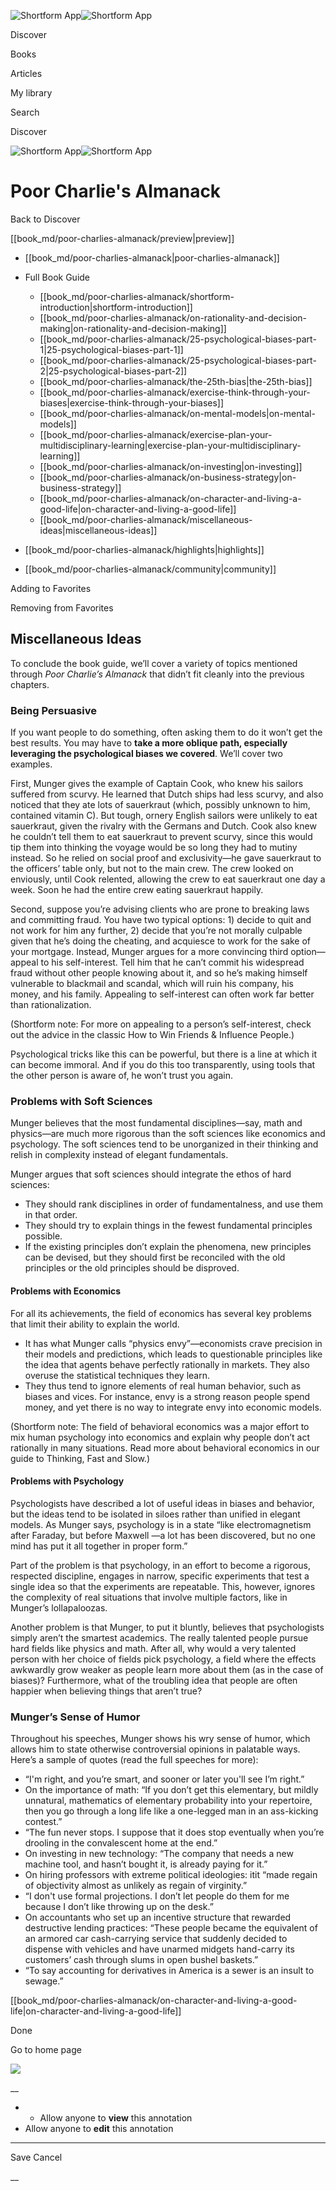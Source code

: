 ![Shortform App](/img/logo.36a2399e.svg)![Shortform App](/img/logo-dark.70c1b072.svg)

Discover

Books

Articles

My library

Search

Discover

![Shortform App](/img/logo.36a2399e.svg)![Shortform App](/img/logo-dark.70c1b072.svg)

# Poor Charlie's Almanack

Back to Discover

[[book_md/poor-charlies-almanack/preview|preview]]

  * [[book_md/poor-charlies-almanack|poor-charlies-almanack]]
  * Full Book Guide

    * [[book_md/poor-charlies-almanack/shortform-introduction|shortform-introduction]]
    * [[book_md/poor-charlies-almanack/on-rationality-and-decision-making|on-rationality-and-decision-making]]
    * [[book_md/poor-charlies-almanack/25-psychological-biases-part-1|25-psychological-biases-part-1]]
    * [[book_md/poor-charlies-almanack/25-psychological-biases-part-2|25-psychological-biases-part-2]]
    * [[book_md/poor-charlies-almanack/the-25th-bias|the-25th-bias]]
    * [[book_md/poor-charlies-almanack/exercise-think-through-your-biases|exercise-think-through-your-biases]]
    * [[book_md/poor-charlies-almanack/on-mental-models|on-mental-models]]
    * [[book_md/poor-charlies-almanack/exercise-plan-your-multidisciplinary-learning|exercise-plan-your-multidisciplinary-learning]]
    * [[book_md/poor-charlies-almanack/on-investing|on-investing]]
    * [[book_md/poor-charlies-almanack/on-business-strategy|on-business-strategy]]
    * [[book_md/poor-charlies-almanack/on-character-and-living-a-good-life|on-character-and-living-a-good-life]]
    * [[book_md/poor-charlies-almanack/miscellaneous-ideas|miscellaneous-ideas]]
  * [[book_md/poor-charlies-almanack/highlights|highlights]]
  * [[book_md/poor-charlies-almanack/community|community]]



Adding to Favorites 

Removing from Favorites 

## Miscellaneous Ideas

To conclude the book guide, we’ll cover a variety of topics mentioned through _Poor Charlie’s Almanack_ that didn’t fit cleanly into the previous chapters.

### Being Persuasive

If you want people to do something, often asking them to do it won’t get the best results. You may have to **take a more oblique path, especially leveraging the psychological biases we covered**. We’ll cover two examples.

First, Munger gives the example of Captain Cook, who knew his sailors suffered from scurvy. He learned that Dutch ships had less scurvy, and also noticed that they ate lots of sauerkraut (which, possibly unknown to him, contained vitamin C). But tough, ornery English sailors were unlikely to eat sauerkraut, given the rivalry with the Germans and Dutch. Cook also knew he couldn’t tell them to eat sauerkraut to prevent scurvy, since this would tip them into thinking the voyage would be so long they had to mutiny instead. So he relied on social proof and exclusivity—he gave sauerkraut to the officers’ table only, but not to the main crew. The crew looked on enviously, until Cook relented, allowing the crew to eat sauerkraut one day a week. Soon he had the entire crew eating sauerkraut happily.

Second, suppose you’re advising clients who are prone to breaking laws and committing fraud. You have two typical options: 1) decide to quit and not work for him any further, 2) decide that you’re not morally culpable given that he’s doing the cheating, and acquiesce to work for the sake of your mortgage. Instead, Munger argues for a more convincing third option—appeal to his self-interest. Tell him that he can’t commit his widespread fraud without other people knowing about it, and so he’s making himself vulnerable to blackmail and scandal, which will ruin his company, his money, and his family. Appealing to self-interest can often work far better than rationalization.

(Shortform note: For more on appealing to a person’s self-interest, check out the advice in the classic How to Win Friends & Influence People.)

Psychological tricks like this can be powerful, but there is a line at which it can become immoral. And if you do this too transparently, using tools that the other person is aware of, he won’t trust you again.

### Problems with Soft Sciences

Munger believes that the most fundamental disciplines—say, math and physics—are much more rigorous than the soft sciences like economics and psychology. The soft sciences tend to be unorganized in their thinking and relish in complexity instead of elegant fundamentals.

Munger argues that soft sciences should integrate the ethos of hard sciences:

  * They should rank disciplines in order of fundamentalness, and use them in that order.
  * They should try to explain things in the fewest fundamental principles possible.
  * If the existing principles don’t explain the phenomena, new principles can be devised, but they should first be reconciled with the old principles or the old principles should be disproved.



#### Problems with Economics

For all its achievements, the field of economics has several key problems that limit their ability to explain the world.

  * It has what Munger calls “physics envy”—economists crave precision in their models and predictions, which leads to questionable principles like the idea that agents behave perfectly rationally in markets. They also overuse the statistical techniques they learn.
  * They thus tend to ignore elements of real human behavior, such as biases and vices. For instance, envy is a strong reason people spend money, and yet there is no way to integrate envy into economic models.



(Shortform note: The field of behavioral economics was a major effort to mix human psychology into economics and explain why people don’t act rationally in many situations. Read more about behavioral economics in our guide to Thinking, Fast and Slow.)

#### Problems with Psychology

Psychologists have described a lot of useful ideas in biases and behavior, but the ideas tend to be isolated in siloes rather than unified in elegant models. As Munger says, psychology is in a state “like electromagnetism after Faraday, but before Maxwell —a lot has been discovered, but no one mind has put it all together in proper form.”

Part of the problem is that psychology, in an effort to become a rigorous, respected discipline, engages in narrow, specific experiments that test a single idea so that the experiments are repeatable. This, however, ignores the complexity of real situations that involve multiple factors, like in Munger’s lollapaloozas.

Another problem is that Munger, to put it bluntly, believes that psychologists simply aren’t the smartest academics. The really talented people pursue hard fields like physics and math. After all, why would a very talented person with her choice of fields pick psychology, a field where the effects awkwardly grow weaker as people learn more about them (as in the case of biases)? Furthermore, what of the troubling idea that people are often happier when believing things that aren’t true?

### Munger’s Sense of Humor

Throughout his speeches, Munger shows his wry sense of humor, which allows him to state otherwise controversial opinions in palatable ways. Here’s a sample of quotes (read the full speeches for more):

  * “I'm right, and you’re smart, and sooner or later you'll see I’m right.”
  * On the importance of math: “If you don’t get this elementary, but mildly unnatural, mathematics of elementary probability into your repertoire, then you go through a long life like a one-legged man in an ass-kicking contest.”
  * “The fun never stops. I suppose that it does stop eventually when you’re drooling in the convalescent home at the end.”
  * On investing in new technology: “The company that needs a new machine tool, and hasn’t bought it, is already paying for it.”
  * On hiring professors with extreme political ideologies: itit “made regain of objectivity almost as unlikely as regain of virginity.”
  * “I don't use formal projections. I don’t let people do them for me because I don’t like throwing up on the desk.”
  * On accountants who set up an incentive structure that rewarded destructive lending practices: “These people became the equivalent of an armored car cash-carrying service that suddenly decided to dispense with vehicles and have unarmed midgets hand-carry its customers’ cash through slums in open bushel baskets.”
  * “To say accounting for derivatives in America is a sewer is an insult to sewage.”



[[book_md/poor-charlies-almanack/on-character-and-living-a-good-life|on-character-and-living-a-good-life]]

Done

Go to home page 

![](https://bat.bing.com/action/0?ti=56018282&Ver=2&mid=24cc4012-8b8b-4c6f-b6ef-92bc824d4e37&sid=f30c5e70639211ee87d33f0876d93783&vid=f30c9700639211eeb3a75d830392c94f&vids=0&msclkid=N&pi=0&lg=en-US&sw=800&sh=600&sc=24&nwd=1&tl=Shortform%20%7C%20Book&p=https%3A%2F%2Fwww.shortform.com%2Fapp%2Fbook%2Fpoor-charlies-almanack%2Fmiscellaneous-ideas&r=&lt=350&evt=pageLoad&sv=1&rn=251557)

__

  *   * Allow anyone to **view** this annotation
  * Allow anyone to **edit** this annotation



* * *

Save Cancel

__



